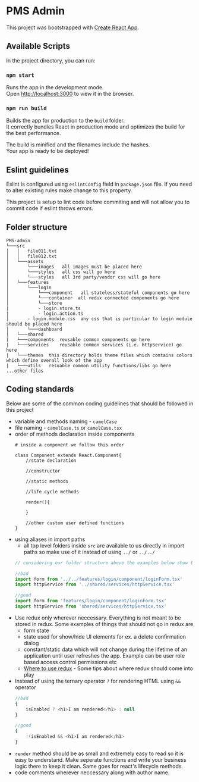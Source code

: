 # PMS Admin

This project was bootstrapped with [Create React App](https://github.com/facebook/create-react-app).

## Available Scripts

In the project directory, you can run:

### `npm start`

Runs the app in the development mode.<br>
Open [http://localhost:3000](http://localhost:3000) to view it in the browser.

### `npm run build`

Builds the app for production to the `build` folder.<br>
It correctly bundles React in production mode and optimizes the build for the best performance.

The build is minified and the filenames include the hashes.<br>
Your app is ready to be deployed!

## Eslint guidelines

Eslint is configured using `eslintConfig` field in `package.json` file. If you need to alter existing rules make change to this property.

This project is setup to lint code before commiting and will not allow you to commit code if eslint throws errors.

## Folder structure

```
PMS-admin
└───src
│   │   file011.txt
│   │   file012.txt
│   └───assets		
│   	└───images   all images must be placed here
│   	└───styles   all css will go here
│   	└───styles   all 3rd party/vendor css will go here
│   └───features
│   	└───login
│   		└───component	all stateless/stateful components go here
│   		└───container  all redux connected components go here
│   		└───store
|		    - login.store.ts
|		    - login.action.ts
│		- login.module.css	any css that is particular to login module should be placed here
│   	└───dashboard
│   └───shared
|	└───components	reusable common components go here
|	└───services	reusable common services (i.e. httpService) go here
|	└───themes	this directory holds theme files which contains colors which define overall look of the app
|	└───utils	resuable common utility functions/libs go here
...other files
```

## Coding standards

Below are some of the common coding guidelines that should be followed in this project

- variable and methods naming - `camelCase `
- file naming - `camelCase.ts` or `camelCase.tsx`
- order of methods declaration inside components
	```
	# inside a component we follow this order

	class Component extends React.Component{
		//state declaration

		//constructor

		//static methods

		//life cycle methods

		render(){

		}

		//other custom user defined functions
	}
	```
- using aliases in import paths 
	- all top level folders inside `src` are available to us directly in import paths so make use of it instead of using `../` or `../../`
	```js
	// considering our folder structure above the examples below show the correct/incorrect versions of imports

	//bad
	import form from '../../features/login/component/loginForm.tsx'
	import httpService from '../shared/services/httpService.tsx'

	//good
	import form from 'features/login/component/loginForm.tsx'
	import httpService from 'shared/services/httpService.tsx'
	```
- Use redux only wherever neccessary. Everything is not meant to be stored in redux. Some examples of things that should not go in redux are
	- form state
	- state used for show/hide UI elements for ex. a delete confirmation dialog
	- constant/static data which will not change during the lifetime of an application until user refreshes the app. Example can be user role based access control permissions etc
	- [Where to use redux](https://medium.com/@fastphrase/when-to-use-redux-f0aa70b5b1e2) - Some tips about where redux should come into play
- Instead of using the ternary operator `?` for rendering HTML using `&&`  operator
	```js
	//bad
	{
		isEnabled ? <h1>I am rendered</h1> : null
	}

	//good
	{
		!!isEnabled && <h1>I am rendered</h1>
	}
	```
- `render` method should be as small and extremely easy to read so it is easy to understand. Make seperate functions and write your business logic there to keep it clean. Same goes for react's lifecycle methods.
- code comments wherever neccessary along with author name.

